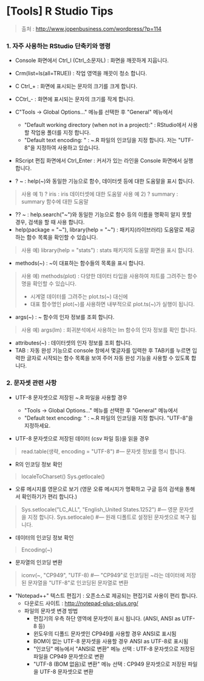 # [Tools] R Studio Tips

> 출처 : http://www.jopenbusiness.com/wordpress/?p=114

### 1. 자주 사용하는 RStudio 단축키와 명령
* Console 화면에서 Ctrl_l (Ctrl_소문자L) : 화면을 깨끗하게 지웁니다.
* Crm(list=ls(all=TRUE)) : 작업 영역을 깨끗이 청소 합니다.
* C Ctrl_+ : 화면에 표시되는 문자의 크기를 크게 합니다.
* CCtrl_- : 화면에 표시되는 문자의 크기를 작게 합니다.
* C"Tools -> Global Options…" 메뉴를 선택한 후 "General" 메뉴에서	
	* "Default working directory (when not in a project):" : RStudio에서 사용할 작업용 폴더를 지정 합니다.
	* "Default text encoding: " : ~.R 파일의 인코딩을 지정 합니다.  저는 "UTF-8"을 지정하여 사용하고 있습니다.
 
* RScript 편집 화면에서 Ctrl_Enter : 커서가 있는 라인을 Console 화면에서 실행 합니다.
* ? ~ : help(~)와 동일한 기능으로 함수, 데이터셋 등에 대한 도움말을 표시 합니다.
> 사용 예 1)  ? iris                 : iris 데이터셋에 대한 도움말
> 사용 예 2)  ? summary         : summary 함수에 대한 도움말

* ??  ~ : help.search("~")와 동일한 기능으로 함수 등의 이름을 명확히 알지 못할 경우, 검색을 할 때 사용 합니다.
* help(package = "~"), library(help = "~") : 패키지(라이브러리) 도움말로 제공하는 함수 목록을 확인할 수 있습니다.
> 사용 예)  library(help = "stats") : stats 패키지의 도움말 화면을 표시 합니다.
* methods(~) : ~이 대표하는 함수들의 목록을 표시 합니다.
> 사용 예)  methods(plot) : 다양한 데이터 타입을 사용하여 챠트를 그려주는 함수명을 확인할 수 있습니다.
>  * 시계열 데이터를 그려주는 plot.ts(~) 대신에 
> * 대표 함수명인 plot(~)를 사용하면 내부적으로 plot.ts(~)가 실행이 됩니다.

* args(~) : ~ 함수의 인자 정보를 조회 합니다.
> 사용 예) args(lm) : 회귀분석에서 사용하는 lm 함수의 인자 정보를 확인 합니다.
* attributes(~) : 데이터셋의 인자 정보를 조회 합니다.
* TAB : 자동 완성 기능으로 console 창에서 몇글자를 입력한 후 TAB키를 누르면 입력한 글자로 시작되는 함수 목록을 보여 주어 자동 완성 기능을 사용할 수 있도록 합니다.
 
 
### 2.  문자셋 관련 사항
* UTF-8 문자셋으로 저장된 ~.R 파일을 사용할 경우
	* "Tools -> Global Options…" 메뉴를 선택한 후 "General" 메뉴에서
	* "Default text encoding: " : ~.R 파일의 인코딩을 지정 합니다.  "UTF-8"을 지정하세요.

* UTF-8 문자셋으로 저장된 데이터 (csv 파일 등)을 읽을 경우
> read.table(생략, encoding = "UTF-8")                            #— 문자셋 정보를 명시 합니다.
 
* R의 인코딩 정보 확인
> localeToCharset()
> Sys.getlocale()

* 오류 메시지를 영문으로 보기 (영문 오류 메시지가 명확하고 구글 등의 검색을 통해서 확인하기가 편리 합니다.)
> Sys.setlocale("LC_ALL", "English_United States.1252")  #— 영문 문자셋을 지정 합니다.
> Sys.setlocale()                        #— 원래 디폴트로 설정된 문자셋으로 복구 됩니다.

* 데이터의 인코딩 정보 확인
> Encoding(~)

* 문자열의 인코딩 변환
>  iconv(~, "CP949", "UTF-8) #— "CP949"로 인코딩된 ~라는 데이터에 저장된 문자열을 "UTF-8"로 인코딩된 문자열로 변환
 
* "Notepad++" 텍스트 편집기 : 오픈소스로 제공되는 편집기로 사용이 편리 합니다.
	* 다운로드 사이트 : http://notepad-plus-plus.org/
	* 파일의 문자셋 변경 방법
		* 편집기의 우측 하단 영역에 문자셋이 표시 됩니다.  (ANSI, ANSI as UTF-8 등)
		* 윈도우의 디폴드 문자셋인 CP949를 사용할 경우 ANSI로 표시됨
		* BOM이 없는 UTF-8 문자셋을 사용할 경우 ANSI as UTF-8로 표시됨
		* "인코딩" 메뉴에서 "ANSI로 변환" 메뉴 선택  : UTF-8 문자셋으로 저장된 파일을 CP949 문자셋으로 변환 
		* "UTF-8 (BOM 없음)로 변환" 메뉴 선택 : CP949 문자셋으로 저장된 파일을 UTF-8 문자셋으로 변환








